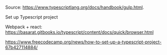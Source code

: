 Source: https://www.typescriptlang.org/docs/handbook/gulp.html. 

Set up Typescript project

Webpack + react: https://basarat.gitbooks.io/typescript/content/docs/quick/browser.html

https://www.freecodecamp.org/news/how-to-set-up-a-typescript-project-67b427114884/
